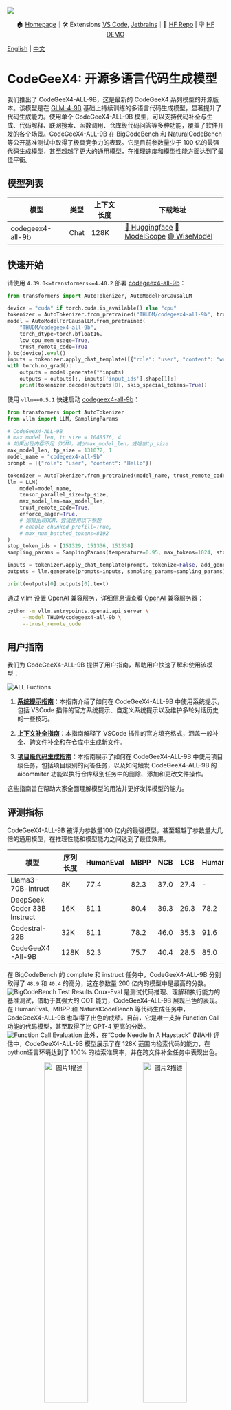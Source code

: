 ![](resources/logo.jpeg)

<p align="center">
    🏠 <a href="https://codegeex.cn" target="_blank">Homepage</a>｜🛠 Extensions <a href="https://marketplace.visualstudio.com/items?itemName=aminer.codegeex" target="_blank">VS Code</a>, <a href="https://plugins.jetbrains.com/plugin/20587-codegeex" target="_blank">Jetbrains</a>｜🤗 <a href="https://huggingface.co/THUDM/codegeex4-all-9b" target="_blank">HF Repo</a> | 🪧 <a href="https://huggingface.co/spaces/THUDM/CodeGeeX" target="_blank">HF DEMO</a>
</p>

[English](./README.md) | [中文](./README_zh.md)

# CodeGeeX4: 开源多语言代码生成模型

我们推出了 CodeGeeX4-ALL-9B，这是最新的 CodeGeeX4 系列模型的开源版本。该模型是在 [GLM-4-9B](https://github.com/THUDM/GLM-4) 基础上持续训练的多语言代码生成模型，显著提升了代码生成能力。使用单个 CodeGeeX4-ALL-9B 模型，可以支持代码补全与生成、代码解释、联网搜索、函数调用、仓库级代码问答等多种功能，覆盖了软件开发的各个场景。CodeGeeX4-ALL-9B 在 [BigCodeBench](https://huggingface.co/datasets/bigcode/bigcodebench) 和 [NaturalCodeBench](https://github.com/THUDM/NaturalCodeBench) 等公开基准测试中取得了极具竞争力的表现。它是目前参数量少于 100 亿的最强代码生成模型，甚至超越了更大的通用模型，在推理速度和模型性能方面达到了最佳平衡。

## 模型列表

| 模型             | 类型 | 上下文长度 | 下载地址                                                                                                                                                                                                    |
|-------------------|------|------------|-------------------------------------------------------------------------------------------------------------------------------------------------------------------------------------------------------------|
| codegeex4-all-9b  | Chat | 128K       | [🤗 Huggingface](https://huggingface.co/THUDM/codegeex4-all-9b) [🤖 ModelScope](https://modelscope.cn/models/ZhipuAI/codegeex4-all-9b) [🟣 WiseModel](https://wisemodel.cn/models/ZhipuAI/codegeex4-all-9b)    |

## 快速开始

请使用 `4.39.0<=transformers<=4.40.2` 部署 [codegeex4-all-9b](https://huggingface.co/THUDM/codegeex4-all-9b)：

```python
from transformers import AutoTokenizer, AutoModelForCausalLM

device = "cuda" if torch.cuda.is_available() else "cpu"
tokenizer = AutoTokenizer.from_pretrained("THUDM/codegeex4-all-9b", trust_remote_code=True)
model = AutoModelForCausalLM.from_pretrained(
    "THUDM/codegeex4-all-9b",
    torch_dtype=torch.bfloat16,
    low_cpu_mem_usage=True,
    trust_remote_code=True
).to(device).eval()
inputs = tokenizer.apply_chat_template([{"role": "user", "content": "write a quick sort"}], add_generation_prompt=True, tokenize=True, return_tensors="pt", return_dict=True).to(device)
with torch.no_grad():
    outputs = model.generate(**inputs)
    outputs = outputs[:, inputs['input_ids'].shape[1]:]
    print(tokenizer.decode(outputs[0], skip_special_tokens=True))
```
使用 `vllm==0.5.1` 快速启动 [codegeex4-all-9b](https://huggingface.co/THUDM/codegeex4-all-9b)：

```python
from transformers import AutoTokenizer
from vllm import LLM, SamplingParams

# CodeGeeX4-ALL-9B
# max_model_len, tp_size = 1048576, 4
# 如果出现内存不足（OOM），减少max_model_len，或增加tp_size
max_model_len, tp_size = 131072, 1
model_name = "codegeex4-all-9b"
prompt = [{"role": "user", "content": "Hello"}]

tokenizer = AutoTokenizer.from_pretrained(model_name, trust_remote_code=True)
llm = LLM(
    model=model_name,
    tensor_parallel_size=tp_size,
    max_model_len=max_model_len,
    trust_remote_code=True,
    enforce_eager=True,
    # 如果出现OOM，尝试使用以下参数
    # enable_chunked_prefill=True,
    # max_num_batched_tokens=8192
)
stop_token_ids = [151329, 151336, 151338]
sampling_params = SamplingParams(temperature=0.95, max_tokens=1024, stop_token_ids=stop_token_ids)

inputs = tokenizer.apply_chat_template(prompt, tokenize=False, add_generation_prompt=True)
outputs = llm.generate(prompts=inputs, sampling_params=sampling_params)

print(outputs[0].outputs[0].text)
```

通过 vllm 设置 OpenAI 兼容服务，详细信息请查看 [OpenAI 兼容服务器](https://docs.vllm.ai/en/latest/serving/openai_compatible_server.html)：

```bash
python -m vllm.entrypoints.openai.api_server \
     --model THUDM/codegeex4-all-9b \
     --trust_remote_code
```

## 用户指南
我们为 CodeGeeX4-ALL-9B 提供了用户指南，帮助用户快速了解和使用该模型：

![ALL Fuctions](./resources/all_functions.jpg)

1. **[系统提示指南](./guides/System_prompt_guideline_zh.md)**：本指南介绍了如何在 CodeGeeX4-ALL-9B 中使用系统提示，包括 VSCode 插件的官方系统提示、自定义系统提示以及维护多轮对话历史的一些技巧。

2. **[上下文补全指南](./guides/Infilling_guideline_zh.md)**：本指南解释了 VSCode 插件的官方填充格式，涵盖一般补全、跨文件补全和在仓库中生成新文件。

3. **[项目级代码生成指南](./guides/Repository_tasks_guideline_zh.md)**：本指南展示了如何在 CodeGeeX4-ALL-9B 中使用项目级任务，包括项目级别的问答任务，以及如何触发 CodeGeeX4-ALL-9B 的 aicommiter 功能以执行仓库级别任务中的删除、添加和更改文件操作。

这些指南旨在帮助大家全面理解模型的用法并更好发挥模型的能力。

## 评测指标

CodeGeeX4-ALL-9B 被评为参数量100 亿内的最强模型，甚至超越了参数量大几倍的通用模型，在推理性能和模型能力之间达到了最佳效果。

| **模型**                   | **序列长度** | **HumanEval** | **MBPP** | **NCB** | **LCB** | **HumanEvalFIM** | **CRUXEval-O** |
|-----------------------------|----------------|---------------|----------|---------|---------|------------------|----------------|
| Llama3-70B-intruct          | 8K             | 77.4          | 82.3     | 37.0    | 27.4    | -                | -              |
| DeepSeek Coder 33B Instruct | 16K            | 81.1          | 80.4     | 39.3    | 29.3    | 78.2             | 49.9           |
| Codestral-22B               | 32K            | 81.1          | 78.2     | 46.0    | 35.3    | 91.6             | 51.3           |
| CodeGeeX4-All-9B            | 128K           | 82.3          | 75.7     | 40.4    | 28.5    | 85.0             | 47.1           |

在 BigCodeBench 的 complete 和 instruct 任务中，CodeGeeX4-ALL-9B 分别取得了 `48.9` 和 `40.4` 的高分，这在参数量 200 亿内的模型中是最高的分数。
![BigCodeBench Test Results](./metric/pics/Bigcodebench.png)
Crux-Eval 是测试代码推理、理解和执行能力的基准测试，借助于其强大的 COT 能力，CodeGeeX4-ALL-9B 展现出色的表现。在 HumanEval、MBPP 和 NaturalCodeBench 等代码生成任务中，CodeGeeX4-ALL-9B 也取得了出色的成绩。目前，它是唯一支持 Function Call 功能的代码模型，甚至取得了比 GPT-4 更高的分数。
![Function Call Evaluation](./metric/pics/FunctionCall.png)
此外，在“Code Needle In A Haystack” (NIAH) 评估中，CodeGeeX4-ALL-9B 模型展示了在 128K 范围内检索代码的能力，在python语言环境达到了 100% 的检索准确率，并在跨文件补全任务中表现出色。
<p align="center">
  <img src=./metric/pics/NIAH_PYTHON.png alt="图片1描述" width="45%">
  <img src="./metric/pics/NIAH_ALL.png" alt="图片2描述" width="45%">
</p>

更详细的评估结果请看 **[评估结果](./metric/README_zh.md)** 。


## 许可证

本仓库中的代码是根据 [Apache-2.0](https://www.apache.org/licenses/LICENSE-2.0) 许可证开源的。模型权重根据 [模型许可证](MODEL_LICENSE) 许可。CodeGeeX4-9B 权重对学术研究开放。对于希望将模型用于商业目的的用户，请填写 [登记表](https://bigmodel.cn/mla/form?mcode=CodeGeeX4-ALL-9B)。


## 引用

如果您觉得我们的工作对您有帮助，欢迎引用以下论文：

```bibtex
@inproceedings{zheng2023codegeex,
  title={CodeGeeX: A Pre-Trained Model for Code Generation with Multilingual Benchmarking on HumanEval-X},
  author={Qinkai Zheng and Xiao Xia and Xu Zou and Yuxiao Dong and Shan Wang and Yufei Xue and Zihan Wang and Lei Shen and Andi Wang and Yang Li and Teng Su and Zhilin Yang and Jie Tang},
  booktitle={Proceedings of the 29th ACM SIGKDD Conference on Knowledge Discovery and Data Mining},
  pages={5673--5684},
  year={2023}
}
```
